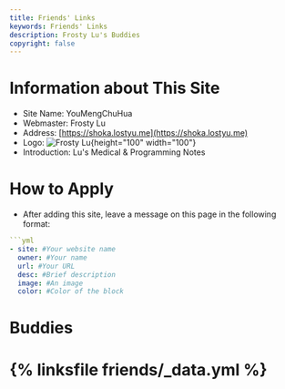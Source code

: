 ```yaml
---
title: Friends' Links
keywords: Friends' Links
description: Frosty Lu's Buddies
copyright: false
---
```


# Information about This Site
- Site Name: YouMengChuHua
- Webmaster: Frosty Lu
- Address: [https://shoka.lostyu.me](https://shoka.lostyu.me)
- Logo: ![Frosty Lu](https://cdn.jsdelivr.net/gh/amehime/shoka@latest/images/avatar.jpg){height="100" width="100"}
- Introduction: Lu's Medical & Programming Notes

# How to Apply
- After adding this site, leave a message on this page in the following format:

~~~yml
```yml
- site: #Your website name
  owner: #Your name
  url: #Your URL
  desc: #Brief description
  image: #An image
  color: #Color of the block

~~~

# Buddies
# {% linksfile friends/_data.yml %}

